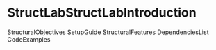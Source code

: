 # StructLabStructLabIntroduction
StructuralObjectives
SetupGuide
StructuralFeatures
DependenciesList
CodeExamples
